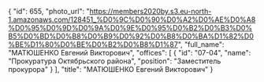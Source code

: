 {
    "id": 655,
    "photo_url": "https://members2020by.s3.eu-north-1.amazonaws.com/128451_%D0%9C%D0%90%D0%A2%D0%AE%D0%A8%D0%95%D0%9D%D0%9A%D0%9E%D0%95%D0%B2%D0%B3%D0%B5%D0%BD%D0%B8%D0%B9%D0%92%D0%B8%D0%BA%D1%82%D0%BE%D1%80%D0%BE%D0%B2%D0%B8%D1%87",
    "full_name": "МАТЮШЕНКО Евгений Викторович",
    "offices": [
        {
            "id": "07-04",
            "name": "Прокуратура Октябрьского района",
            "position": "Заместитель прокурора"
        }
    ],
    "title": "МАТЮШЕНКО Евгений Викторович"
}